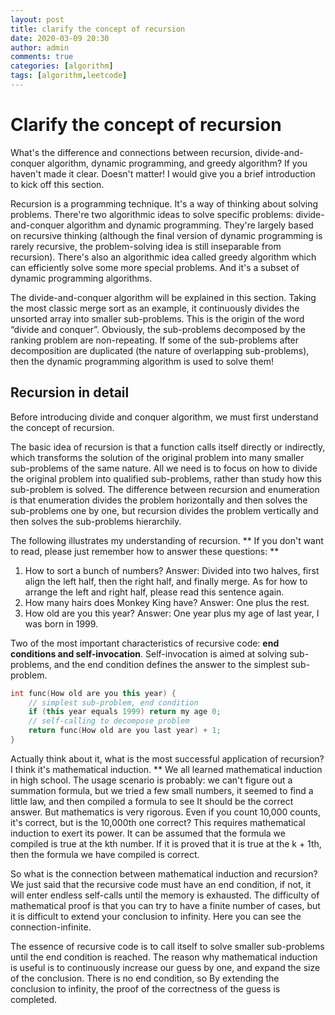 ```yaml
---
layout: post
title: clarify the concept of recursion
date: 2020-03-09 20:30
author: admin
comments: true
categories: [algorithm]
tags: [algorithm,leetcode]
---
```


# Clarify the concept of recursion

What's the difference and connections between recursion, divide-and-conquer algorithm, dynamic programming, and greedy algorithm? If you haven't made it clear. Doesn't matter! I would give you a brief introduction to kick off this section.

Recursion is a programming technique. It's a way of thinking about solving problems. There're two algorithmic ideas to solve specific problems: divide-and-conquer algorithm and dynamic programming. They're largely based on recursive thinking (although the final version of dynamic programming is rarely recursive, the problem-solving idea is still inseparable from recursion). There's also an algorithmic idea called greedy algorithm which can efficiently solve some more special problems. And it's a subset of dynamic programming algorithms.

The divide-and-conquer algorithm will be explained in this section. Taking the most classic merge sort as an example, it continuously divides the unsorted array into smaller sub-problems. This is the origin of the word “divide and conquer”. Obviously, the sub-problems decomposed by the ranking problem are non-repeating. If some of the sub-problems after decomposition are duplicated (the nature of overlapping sub-problems), then the dynamic programming algorithm is used to solve them!

## Recursion in detail

Before introducing divide and conquer algorithm, we must first understand the concept of recursion.

The basic idea of ​​recursion is that a function calls itself directly or indirectly, which transforms the solution of the original problem into many smaller sub-problems of the same nature. All we need is to focus on how to divide the original problem into qualified sub-problems, rather than study how this sub-problem is solved. The difference between recursion and enumeration is that enumeration divides the problem horizontally and then solves the sub-problems one by one, but recursion divides the problem vertically and then solves the sub-problems hierarchily.

The following illustrates my understanding of recursion. ** If you don't want to read, please just remember how to answer these questions: **

1. How to sort a bunch of numbers? Answer: Divided into two halves, first align the left half, then the right half, and finally merge. As for how to arrange the left and right half, please read this sentence again.
2. How many hairs does Monkey King have? Answer: One plus the rest.
3. How old are you this year? Answer: One year plus my age of last year, I was born in 1999.

Two of the most important characteristics of recursive code: **end conditions and self-invocation**. Self-invocation is aimed at solving sub-problems, and the end condition defines the answer to the simplest sub-problem.


```c++
int func(How old are you this year) {
    // simplest sub-problem, end condition
    if (this year equals 1999) return my age 0;
    // self-calling to decompose problem
    return func(How old are you last year) + 1;   
}
```

Actually think about it, what is the most successful application of recursion? I think it's mathematical induction. ** We all learned mathematical induction in high school. The usage scenario is probably: we can't figure out a summation formula, but we tried a few small numbers, it seemed to find a little law, and then compiled a formula to see It should be the correct answer. But mathematics is very rigorous. Even if you count 10,000 counts, it's correct, but is the 10,000th one correct? This requires mathematical induction to exert its power. It can be assumed that the formula we compiled is true at the kth number. If it is proved that it is true at the k + 1th, then the formula we have compiled is correct.

So what is the connection between mathematical induction and recursion? We just said that the recursive code must have an end condition, if not, it will enter endless self-calls until the memory is exhausted. The difficulty of mathematical proof is that you can try to have a finite number of cases, but it is difficult to extend your conclusion to infinity. Here you can see the connection-infinite.

The essence of recursive code is to call itself to solve smaller sub-problems until the end condition is reached. The reason why mathematical induction is useful is to continuously increase our guess by one, and expand the size of the conclusion. There is no end condition, so By extending the conclusion to infinity, the proof of the correctness of the guess is completed.
